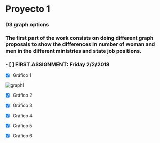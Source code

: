 # Proyecto 1 

### D3 graph options
### The first part of the work consists on doing different graph proposals to show the differences in number of woman and men in the different ministries and state job positions.

### - [ ] FIRST ASSIGNMENT: Friday 2/2/2018 

- [x] Gráfico 1 
<img src="https://image.ibb.co/jPpzYH/graph1.png" alt="graph1" border="0">


- [x] Gráfico 2


- [x] Gráfico 3


- [x] Gráfico 4


- [x] Gráfico 5


- [x] Gráfico 6
